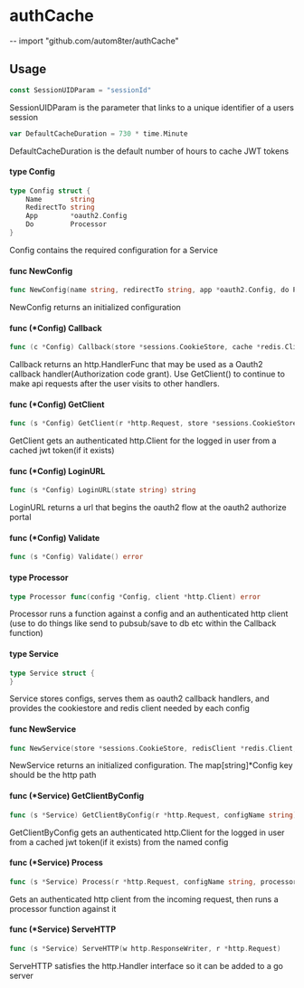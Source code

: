 # authCache
--
    import "github.com/autom8ter/authCache"


## Usage

```go
const SessionUIDParam = "sessionId"
```
SessionUIDParam is the parameter that links to a unique identifier of a users
session

```go
var DefaultCacheDuration = 730 * time.Minute
```
DefaultCacheDuration is the default number of hours to cache JWT tokens

#### type Config

```go
type Config struct {
	Name       string
	RedirectTo string
	App        *oauth2.Config
	Do         Processor
}
```

Config contains the required configuration for a Service

#### func  NewConfig

```go
func NewConfig(name string, redirectTo string, app *oauth2.Config, do Processor) *Config
```
NewConfig returns an initialized configuration

#### func (*Config) Callback

```go
func (c *Config) Callback(store *sessions.CookieStore, cache *redis.Client) http.HandlerFunc
```
Callback returns an http.HandlerFunc that may be used as a Oauth2 callback
handler(Authorization code grant). Use GetClient() to continue to make api
requests after the user visits to other handlers.

#### func (*Config) GetClient

```go
func (s *Config) GetClient(r *http.Request, store *sessions.CookieStore, cache *redis.Client) (*http.Client, error)
```
GetClient gets an authenticated http.Client for the logged in user from a cached
jwt token(if it exists)

#### func (*Config) LoginURL

```go
func (s *Config) LoginURL(state string) string
```
LoginURL returns a url that begins the oauth2 flow at the oauth2 authorize
portal

#### func (*Config) Validate

```go
func (s *Config) Validate() error
```

#### type Processor

```go
type Processor func(config *Config, client *http.Client) error
```

Processor runs a function against a config and an authenticated http client (use
to do things like send to pubsub/save to db etc within the Callback function)

#### type Service

```go
type Service struct {
}
```

Service stores configs, serves them as oauth2 callback handlers, and provides
the cookiestore and redis client needed by each config

#### func  NewService

```go
func NewService(store *sessions.CookieStore, redisClient *redis.Client, configs map[string]*Config) (*Service, error)
```
NewService returns an initialized configuration. The map[string]*Config key
should be the http path

#### func (*Service) GetClientByConfig

```go
func (s *Service) GetClientByConfig(r *http.Request, configName string) (*http.Client, error)
```
GetClientByConfig gets an authenticated http.Client for the logged in user from
a cached jwt token(if it exists) from the named config

#### func (*Service) Process

```go
func (s *Service) Process(r *http.Request, configName string, processor Processor) error
```
Gets an authenticated http client from the incoming request, then runs a
processor function against it

#### func (*Service) ServeHTTP

```go
func (s *Service) ServeHTTP(w http.ResponseWriter, r *http.Request)
```
ServeHTTP satisfies the http.Handler interface so it can be added to a go server
